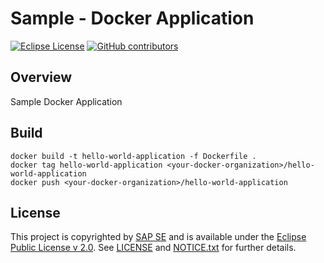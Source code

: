 # Sample - Docker Application

[![Eclipse License](http://img.shields.io/badge/license-Eclipse-brightgreen.svg)](LICENSE)
[![GitHub contributors](https://img.shields.io/github/contributors/dirigiblelabs/sample-docker-application.svg)](https://github.com/dirigiblelabs/sample-docker-application/graphs/contributors)

## Overview

Sample Docker Application

## Build

```
docker build -t hello-world-application -f Dockerfile .
docker tag hello-world-application <your-docker-organization>/hello-world-application
docker push <your-docker-organization>/hello-world-application
```

## License

This project is copyrighted by [SAP SE](http://www.sap.com/) and is available under the [Eclipse Public License v 2.0](https://www.eclipse.org/legal/epl-v20.html). See [LICENSE](LICENSE) and [NOTICE.txt](NOTICE.txt) for further details.
